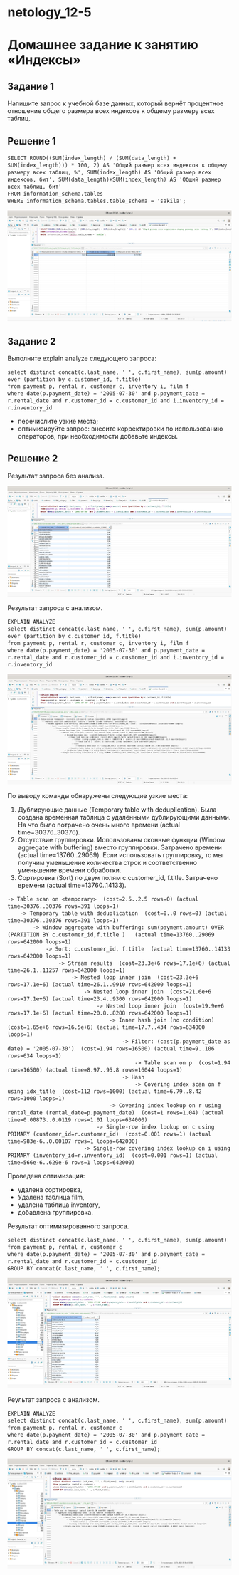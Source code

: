 # netology_12-5

# Домашнее задание к занятию «Индексы»

## Задание 1

Напишите запрос к учебной базе данных, который вернёт процентное отношение общего размера всех индексов к общему размеру всех таблиц.

## Решение 1 
```
SELECT ROUND((SUM(index_length) / (SUM(data_length) + SUM(index_length))) * 100, 2) AS 'Общий размер всех индексов к общему размеру всех таблиц, %', SUM(index_length) AS 'Общий размер всех индексов, бит', SUM(data_length)+SUM(index_length) AS 'Общий размер всех таблиц, бит'
FROM information_schema.tables
WHERE information_schema.tables.table_schema = 'sakila';
```
![](https://github.com/eskin-igor/netology_12-5/blob/main/12-5/12-05-1-1.JPG)

## Задание 2

Выполните explain analyze следующего запроса:
```
select distinct concat(c.last_name, ' ', c.first_name), sum(p.amount) over (partition by c.customer_id, f.title)
from payment p, rental r, customer c, inventory i, film f
where date(p.payment_date) = '2005-07-30' and p.payment_date = r.rental_date and r.customer_id = c.customer_id and i.inventory_id = r.inventory_id
```
* перечислите узкие места;
* оптимизируйте запрос: внесите корректировки по использованию операторов, при необходимости добавьте индексы.

## Решение 2

Результат запроса без анализа.

![](https://github.com/eskin-igor/netology_12-5/blob/main/12-5/12-05-2-1.JPG)

Результат запроса с  анализом.
```
EXPLAIN ANALYZE
select distinct concat(c.last_name, ' ', c.first_name), sum(p.amount) over (partition by c.customer_id, f.title)
from payment p, rental r, customer c, inventory i, film f
where date(p.payment_date) = '2005-07-30' and p.payment_date = r.rental_date and r.customer_id = c.customer_id and i.inventory_id = r.inventory_id
```
![](https://github.com/eskin-igor/netology_12-5/blob/main/12-5/12-05-2-2.JPG)

По выводу команды обнаружены следующие узкие места:   
1. Дублирующие данные (Temporary table with deduplication). Была создана временная таблица с удалёнными дублирующими данными. На что было потрачено очень много времени (actual time=30376..30376).
2. Отсутствие группировки. Использованы оконные функции (Window aggregate with buffering) вместо группировки. Затрачено времени (actual time=13760..29069). Если использовать группировку, то мы получим уменьшение количества строк и соответственно уменьшение времени обработки.
3. Сортировка (Sort) по двум полям c.customer_id, f.title. Затрачено времени (actual time=13760..14133).
```
-> Table scan on <temporary>  (cost=2.5..2.5 rows=0) (actual time=30376..30376 rows=391 loops=1)
    -> Temporary table with deduplication  (cost=0..0 rows=0) (actual time=30376..30376 rows=391 loops=1)
        -> Window aggregate with buffering: sum(payment.amount) OVER (PARTITION BY c.customer_id,f.title )   (actual time=13760..29069 rows=642000 loops=1)
            -> Sort: c.customer_id, f.title  (actual time=13760..14133 rows=642000 loops=1)
                -> Stream results  (cost=23.3e+6 rows=17.1e+6) (actual time=26.1..11257 rows=642000 loops=1)
                    -> Nested loop inner join  (cost=23.3e+6 rows=17.1e+6) (actual time=26.1..9910 rows=642000 loops=1)
                        -> Nested loop inner join  (cost=21.6e+6 rows=17.1e+6) (actual time=23.4..9300 rows=642000 loops=1)
                            -> Nested loop inner join  (cost=19.9e+6 rows=17.1e+6) (actual time=20.8..8288 rows=642000 loops=1)
                                -> Inner hash join (no condition)  (cost=1.65e+6 rows=16.5e+6) (actual time=17.7..434 rows=634000 loops=1)
                                    -> Filter: (cast(p.payment_date as date) = '2005-07-30')  (cost=1.94 rows=16500) (actual time=9..106 rows=634 loops=1)
                                        -> Table scan on p  (cost=1.94 rows=16500) (actual time=8.97..95.8 rows=16044 loops=1)
                                    -> Hash
                                        -> Covering index scan on f using idx_title  (cost=112 rows=1000) (actual time=6.79..8.42 rows=1000 loops=1)
                                -> Covering index lookup on r using rental_date (rental_date=p.payment_date)  (cost=1 rows=1.04) (actual time=0.00873..0.0119 rows=1.01 loops=634000)
                            -> Single-row index lookup on c using PRIMARY (customer_id=r.customer_id)  (cost=0.001 rows=1) (actual time=983e-6..0.00107 rows=1 loops=642000)
                        -> Single-row covering index lookup on i using PRIMARY (inventory_id=r.inventory_id)  (cost=0.001 rows=1) (actual time=566e-6..629e-6 rows=1 loops=642000)
```
Проведена оптимизация:  
* удалена сортировка,
* Удалена таблица film,
* удалена таблица inventory,
* добавлена группировка.

Результат оптимизированного запроса.
```
select distinct concat(c.last_name, ' ', c.first_name), sum(p.amount)
from payment p, rental r, customer c
where date(p.payment_date) = '2005-07-30' and p.payment_date = r.rental_date and r.customer_id = c.customer_id
GROUP BY concat(c.last_name, ' ', c.first_name);
```
![](https://github.com/eskin-igor/netology_12-5/blob/main/12-5/12-05-2-3.JPG)

Реультат запроса с анализом.
```
EXPLAIN ANALYZE
select distinct concat(c.last_name, ' ', c.first_name), sum(p.amount)
from payment p, rental r, customer c
where date(p.payment_date) = '2005-07-30' and p.payment_date = r.rental_date and r.customer_id = c.customer_id
GROUP BY concat(c.last_name, ' ', c.first_name);
```
![](https://github.com/eskin-igor/netology_12-5/blob/main/12-5/12-05-2-4.JPG)
